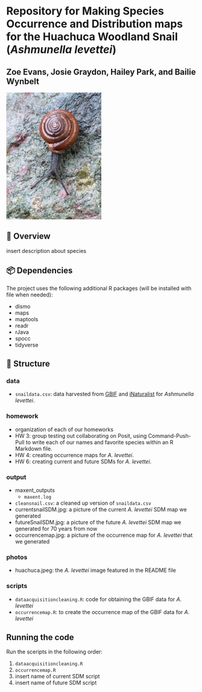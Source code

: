 # Repository for Making Species Occurrence and Distribution maps for the Huachuca Woodland Snail (*Ashmunella levettei*)

## Zoe Evans, Josie Graydon, Hailey Park, and Bailie Wynbelt

<img src="photos/huachuca.jpeg"  width="50%">

## 🐌 Overview
insert description about species

## 📦 Dependencies
The project uses the following additional R packages (will be installed with file when needed):
+ dismo
+ maps
+ maptools
+ readr
+ rJava
+ spocc
+ tidyverse

## 📁 Structure

### data
+ `snaildata.csv`: data harvested from [GBIF](https://www.gbif.org/) and [iNaturalist](https://www.inaturalist.org) for _Ashmunella levettei_. 

### homework
+ organization of each of our homeworks
+ HW 3: group testing out collaborating on Posit, using Command-Push-Pull to write each of our names and favorite species within an R Markdown file.
+ HW 4: creating occurrence maps for _A. levettei_.
+ HW 6: creating current and future SDMs for _A. levettei_.

### output
+ maxent_outputs
  + `maxent.log`
+ `cleansnail.csv`: a cleaned up version of `snaildata.csv`
+ currentsnailSDM.jpg: a picture of the current _A. levettei_ SDM map we generated
+ futureSnailSDM.jpg: a picture of the future _A. levettei_ SDM map we generated for 70 years from now
+ occurrencemap.jpg: a picture of the occurrence map for _A. levettei_ that we generated

### photos
+ huachuca.jpeg: the _A. levettei_ image featured in the README file

### scripts
+ `dataacquisitioncleaning.R`: code for obtaining the GBIF data for _A. levettei_
+ `occurrencemap.R`: to create the occurrence map of the GBIF data for _A. levettei_

## Running the code
Run the sceripts in the following order:
1. `dataacquisitioncleaning.R`
2. `occurrencemap.R`
3. insert name of current SDM script
4. insert name of future SDM script